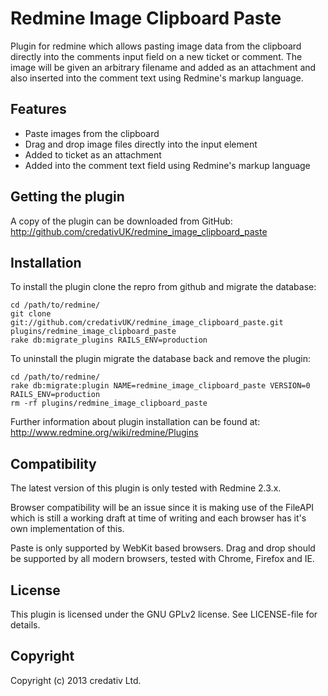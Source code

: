 # Redmine Image Clipboard Paste

Plugin for redmine which allows pasting image data from the clipboard directly into the comments input field on a new ticket or comment. The image will be given an arbitrary filename and added as an attachment and also inserted into the comment text using Redmine's markup language.

## Features

* Paste images from the clipboard
* Drag and drop image files directly into the input element
* Added to ticket as an attachment
* Added into the comment text field using Redmine's markup language

## Getting the plugin

A copy of the plugin can be downloaded from GitHub: http://github.com/credativUK/redmine_image_clipboard_paste

## Installation

To install the plugin clone the repro from github and migrate the database:

```
cd /path/to/redmine/
git clone git://github.com/credativUK/redmine_image_clipboard_paste.git plugins/redmine_image_clipboard_paste
rake db:migrate_plugins RAILS_ENV=production
```

To uninstall the plugin migrate the database back and remove the plugin:

```
cd /path/to/redmine/
rake db:migrate:plugin NAME=redmine_image_clipboard_paste VERSION=0 RAILS_ENV=production
rm -rf plugins/redmine_image_clipboard_paste
```

Further information about plugin installation can be found at: http://www.redmine.org/wiki/redmine/Plugins

## Compatibility

The latest version of this plugin is only tested with Redmine 2.3.x.

Browser compatibility will be an issue since it is making use of the FileAPI which is still a working draft at time of writing and each browser has it's own implementation of this.

Paste is only supported by WebKit based browsers.
Drag and drop should be supported by all modern browsers, tested with Chrome, Firefox and IE.

## License

This plugin is licensed under the GNU GPLv2 license. See LICENSE-file for details.

## Copyright

Copyright (c) 2013 credativ Ltd.

